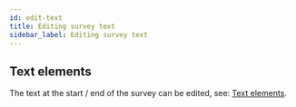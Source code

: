 ```yaml
---
id: edit-text
title: Editing survey text
sidebar_label: Editing survey text
---
```


## Text elements

The text at the start / end of the survey can be edited, see: [Text elements](https://manual.limesurvey.org/Text_elements).